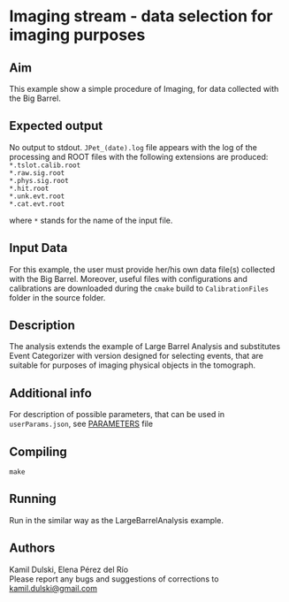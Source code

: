 # Imaging stream - data selection for imaging purposes

## Aim
This example show a simple procedure of Imaging, for data collected with the Big Barrel.

## Expected output
No output to stdout.
`JPet_(date).log` file appears with the log of the processing and ROOT files with the following extensions are produced:  
`*.tslot.calib.root`  
`*.raw.sig.root`  
`*.phys.sig.root`  
`*.hit.root`  
`*.unk.evt.root`  
`*.cat.evt.root`  

where `*` stands for the name of the input file.

## Input Data
For this example, the user must provide her/his own data file(s) collected with the Big Barrel. Moreover, useful files with configurations and calibrations are downloaded during the `cmake` build to `CalibrationFiles` folder in the source folder.

## Description
The analysis extends the example of Large Barrel Analysis and substitutes Event Categorizer with version designed for selecting events, that are suitable for purposes of imaging physical objects in the tomograph.

## Additional info
For description of possible parameters, that can be used in `userParams.json`, see [PARAMETERS](PARAMETERS.md) file

## Compiling
`make`

## Running
Run in the similar way as the LargeBarrelAnalysis example.

## Authors
Kamil Dulski, Elena Pérez del Río  
Please report any bugs and suggestions of corrections to [kamil.dulski@gmail.com](kamil.dulski@gmail.com)
